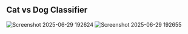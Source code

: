 ## Cat vs Dog Classifier

![Screenshot 2025-06-29 192624](https://github.com/user-attachments/assets/10c249a9-d65d-4c54-aa3f-a4e912f64150)
![Screenshot 2025-06-29 192655](https://github.com/user-attachments/assets/682a5ed5-4714-406a-9c81-a3c57073888c)
